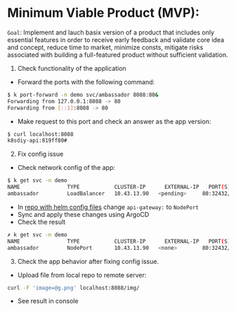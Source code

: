 # Minimum Viable Product (MVP):

`Goal`: Implement and lauch basix version of a product that includes only essential features in order to receive early feedback and validate core idea and concept,
reduce time to market, minimize consts, mitigate risks associated with building a full-featured product without sufficient validation.

1. Check functionality of the application
- Forward the ports with the following command:
```bash
$ k port-forward -n demo svc/ambassador 8088:80&
Forwarding from 127.0.0.1:8088 -> 80
Forwarding from [::1]:8088 -> 80
```
- Make request to this port and check an answer as the app version:
```bash
$ curl localhost:8088
k8sdiy-api:819ff80#
```

2. Fix config issue
- Check network config of the app:
```bash
$ k get svc -n demo
NAME               TYPE           CLUSTER-IP      EXTERNAL-IP   PORT(S)               AGE
ambassador         LoadBalancer   10.43.13.90   <pending>     80:32432/TCP          84s
```
- In [repo with helm config files](https://github.com/unweijoozd/go-demo-app/blob/master/helm/values.yaml) change `api-gateway:` to `NodePort`
- Sync and apply these changes using ArgoCD
- Check the result
```bash
✗ k get svc -n demo
NAME               TYPE           CLUSTER-IP      EXTERNAL-IP   PORT(S)         AGE
ambassador         NodePort       10.43.13.90   <none>        80:32432/TCP    62s
```

3. Check the app behavior after fixing config issue.
- Upload file from local repo to remote server:
```bash
curl -F 'image=@g.png' localhost:8088/img/
```
- See result in console